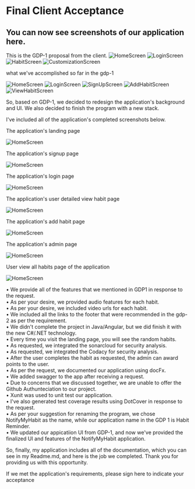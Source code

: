 # Final Client Acceptance 

## You can now see screenshots of our application here.

This is the GDP-1 proposal from the client.
![HomeScreen](/images/HomeScreen.jpg)
![LoginScreen](/images/LOGINScreen.jpg)
![HabitScreen](/images/HabitScreen.jpg)
![CustomizationScreen](/images/CustomizationScreen.jpg)

what we've accomplished so far in the gdp-1

![HomeScreen](/images/1.png)
![LoginScreen](/images/2.png)
![SignUpScreen](/images/3.png)
![AddHabitScreen](/images/4.png)
![ViewHabitScreen](/images/5.png)

So, based on GDP-1, we decided to redesign the application's background and UI. We also decided to finish the program with a new stack. </br>

I've included all of the application's completed screenshots below. </br>

The application's landing page

![HomeScreen](/images/new1.png)

The application's signup page

![HomeScreen](/images/new6.png)

 The application's login page

![HomeScreen](/images/new5.png)

The application's user detailed view habit  page

![HomeScreen](/images/new3.png)

 The application's add habit page


![HomeScreen](/images/new2.png)

The application's admin page


![HomeScreen](/images/new7.png)

User view all habits page of the application

![HomeScreen](/images/new8.png)

• We provide all of the features that we mentioned in GDP1 in response to the request. </br>
• As per your desire, we provided audio features for each habit. </br>
• As per your desire, we included video urls for each habit. </br>
• We included all the links to the footer that were recommended in the gdp-2 as per the requirement. </br>
• We didn't complete the project in Java/Angular, but we did finish it with the new C#/.NET technology. </br>
• Every time you visit the landing page, you will see the random habits. </br>
• As requested, we integrated the sonarcloud for security analysis. </br>
• As requested, we integrated the Codacy for security analysis. </br>
• After the user completes the habit as requested, the admin can award points to the user. </br>
• As per the request, we documented our application using docFx. </br>
• We added swagger to the app after receiving a request. </br>
• Due to concerns that we discussed together, we are unable to offer the Github Authunteciation to our project. </br>
• Xunit was used to unit test our application. </br>
• I've also generated test coverage results using DotCover in response to the request. </br>
• As per your suggestion for renaming the program, we chose NotifyMyHabit as the name, while our application name in the GDP 1 is Habit Reminder. </br>
• We updated our appicatiion UI from GDP-1, and now we've provided the finalized UI and features of the NotifyMyHabit application. </br>



So, finally, my application includes all of the documentation, which you can see in my Readme.md, and here is the job we completed. Thank you for providing us with this opportunity.

If we met the application's requirements, please sign here to indicate your acceptance  </br>






